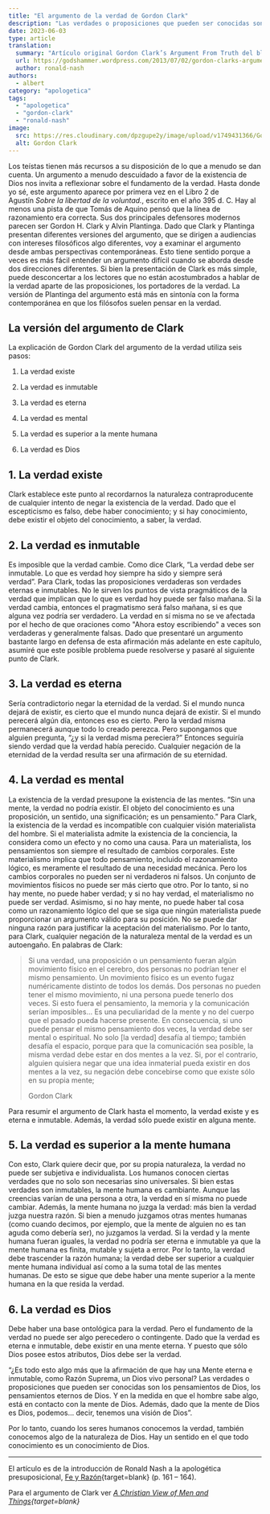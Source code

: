 ```yaml
---
title: "El argumento de la verdad de Gordon Clark"
description: "Las verdades o proposiciones que pueden ser conocidas son los pensamientos de Dios, los pensamientos eternos de Dios. Y en la medida en que el hombre sabe algo, está en contacto con la mente de Dios. Además, dado que la mente de Dios es Dios, podemos… decir, tenemos una visión de Dios"
date: 2023-06-03
type: article
translation:
  summary: "Artículo original Gordon Clark’s Argument From Truth del blog God’s Hammer"
  url: https://godshammer.wordpress.com/2013/07/02/gordon-clarks-argument-from-truth/
  author: ronald-nash
authors: 
  - albert
category: "apologetica"
tags:
  - "apologetica"
  - "gordon-clark"
  - "ronald-nash"
image:
  src: https://res.cloudinary.com/dpzgupe2y/image/upload/v1749431366/Gordon-Clark_nfxagj.jpg
  alt: Gordon Clark
---
```


Los teístas tienen más recursos a su disposición de lo que a menudo se dan cuenta. Un argumento a menudo descuidado a favor de la existencia de Dios nos invita a reflexionar sobre el fundamento de la verdad. Hasta donde yo sé, este argumento aparece por primera vez en el Libro 2 de Agustín _Sobre la libertad de la voluntad._, escrito en el año 395 d. C. Hay al menos una pista de que Tomás de Aquino pensó que la línea de razonamiento era correcta. Sus dos principales defensores modernos parecen ser Gordon H. Clark y Alvin Plantinga. Dado que Clark y Plantinga presentan diferentes versiones del argumento, que se dirigen a audiencias con intereses filosóficos algo diferentes, voy a examinar el argumento desde ambas perspectivas contemporáneas. Esto tiene sentido porque a veces es más fácil entender un argumento difícil cuando se aborda desde dos direcciones diferentes. Si bien la presentación de Clark es más simple, puede desconcertar a los lectores que no están acostumbrados a hablar de la verdad aparte de las proposiciones, los portadores de la verdad. La versión de Plantinga del argumento está más en sintonía con la forma contemporánea en que los filósofos suelen pensar en la verdad.

## La versión del argumento de Clark

La explicación de Gordon Clark del argumento de la verdad utiliza seis pasos:

1. La verdad existe

3. La verdad es inmutable

5. La verdad es eterna

7. La verdad es mental

9. La verdad es superior a la mente humana

11. La verdad es Dios

## 1. La verdad existe

Clark establece este punto al recordarnos la naturaleza contraproducente de cualquier intento de negar la existencia de la verdad. Dado que el escepticismo es falso, debe haber conocimiento; y si hay conocimiento, debe existir el objeto del conocimiento, a saber, la verdad.

## 2. La verdad es inmutable

Es imposible que la verdad cambie. Como dice Clark, “La verdad debe ser inmutable. Lo que es verdad hoy siempre ha sido y siempre será verdad”. Para Clark, todas las proposiciones verdaderas son verdades eternas e inmutables. No le sirven los puntos de vista pragmáticos de la verdad que implican que lo que es verdad hoy puede ser falso mañana. Si la verdad cambia, entonces el pragmatismo será falso mañana, si es que alguna vez podría ser verdadero. La verdad en sí misma no se ve afectada por el hecho de que oraciones como "Ahora estoy escribiendo" a veces son verdaderas y generalmente falsas. Dado que presentaré un argumento bastante largo en defensa de esta afirmación más adelante en este capítulo, asumiré que este posible problema puede resolverse y pasaré al siguiente punto de Clark.

## 3. La verdad es eterna

Sería contradictorio negar la eternidad de la verdad. Si el mundo nunca dejará de existir, es cierto que el mundo nunca dejará de existir. Si el mundo perecerá algún día, entonces eso es cierto. Pero la verdad misma permanecerá aunque todo lo creado perezca. Pero supongamos que alguien pregunta, “¿y si la verdad misma pereciera?” Entonces seguiría siendo verdad que la verdad había perecido. Cualquier negación de la eternidad de la verdad resulta ser una afirmación de su eternidad.

## 4. La verdad es mental

La existencia de la verdad presupone la existencia de las mentes. “Sin una mente, la verdad no podría existir. El objeto del conocimiento es una proposición, un sentido, una significación; es un pensamiento.” Para Clark, la existencia de la verdad es incompatible con cualquier visión materialista del hombre. Si el materialista admite la existencia de la conciencia, la considera como un efecto y no como una causa. Para un materialista, los pensamientos son siempre el resultado de cambios corporales. Este materialismo implica que todo pensamiento, incluido el razonamiento lógico, es meramente el resultado de una necesidad mecánica. Pero los cambios corporales no pueden ser ni verdaderos ni falsos. Un conjunto de movimientos físicos no puede ser más cierto que otro. Por lo tanto, si no hay mente, no puede haber verdad; y si no hay verdad, el materialismo no puede ser verdad. Asimismo, si no hay mente, no puede haber tal cosa como un razonamiento lógico del que se siga que ningún materialista puede proporcionar un argumento válido para su posición. No se puede dar ninguna razón para justificar la aceptación del materialismo. Por lo tanto, para Clark, cualquier negación de la naturaleza mental de la verdad es un autoengaño. En palabras de Clark:

> Si una verdad, una proposición o un pensamiento fueran algún movimiento físico en el cerebro, dos personas no podrían tener el mismo pensamiento. Un movimiento físico es un evento fugaz numéricamente distinto de todos los demás. Dos personas no pueden tener el mismo movimiento, ni una persona puede tenerlo dos veces. Si esto fuera el pensamiento, la memoria y la comunicación serían imposibles... Es una peculiaridad de la mente y no del cuerpo que el pasado pueda hacerse presente. En consecuencia, si uno puede pensar el mismo pensamiento dos veces, la verdad debe ser mental o espiritual. No solo \[la verdad\] desafía al tiempo; también desafía el espacio, porque para que la comunicación sea posible, la misma verdad debe estar en dos mentes a la vez. Si, por el contrario, alguien quisiera negar que una idea inmaterial pueda existir en dos mentes a la vez, su negación debe concebirse como que existe sólo en su propia mente;
>
> Gordon Clark

Para resumir el argumento de Clark hasta el momento, la verdad existe y es eterna e inmutable. Además, la verdad sólo puede existir en alguna mente.

## 5. La verdad es superior a la mente humana

Con esto, Clark quiere decir que, por su propia naturaleza, la verdad no puede ser subjetiva e individualista. Los humanos conocen ciertas verdades que no solo son necesarias sino universales. Si bien estas verdades son inmutables, la mente humana es cambiante. Aunque las creencias varían de una persona a otra, la verdad en sí misma no puede cambiar. Además, la mente humana no juzga la verdad: más bien la verdad juzga nuestra razón. Si bien a menudo juzgamos otras mentes humanas (como cuando decimos, por ejemplo, que la mente de alguien no es tan aguda como debería ser), no juzgamos la verdad. Si la verdad y la mente humana fueran iguales, la verdad no podría ser eterna e inmutable ya que la mente humana es finita, mutable y sujeta a error. Por lo tanto, la verdad debe trascender la razón humana; la verdad debe ser superior a cualquier mente humana individual así como a la suma total de las mentes humanas. De esto se sigue que debe haber una mente superior a la mente humana en la que resida la verdad.

## 6. La verdad es Dios

Debe haber una base ontológica para la verdad. Pero el fundamento de la verdad no puede ser algo perecedero o contingente. Dado que la verdad es eterna e inmutable, debe existir en una mente eterna. Y puesto que sólo Dios posee estos atributos, Dios debe ser la verdad.

“¿Es todo esto algo más que la afirmación de que hay una Mente eterna e inmutable, como Razón Suprema, un Dios vivo personal? Las verdades o proposiciones que pueden ser conocidas son los pensamientos de Dios, los pensamientos eternos de Dios. Y en la medida en que el hombre sabe algo, está en contacto con la mente de Dios. Además, dado que la mente de Dios es Dios, podemos… decir, tenemos una visión de Dios”.

Por lo tanto, cuando los seres humanos conocemos la verdad, también conocemos algo de la naturaleza de Dios. Hay un sentido en el que todo conocimiento es un conocimiento de Dios.

* * *

El artículo es de la introducción de Ronald Nash a la apologética presuposicional, [Fe y Razón](https://www.amazon.com/Faith-Reason-Ronald-H-Nash/dp/0310294010){target=blank} (p. 161 – 164).

Para el argumento de Clark ver _[A Christian View of Men and Things](https://www.trinitylectures.org/advanced_search_result.php?keywords=Christian+View+of+Men+and+Thin&x=0&y=0){target=blank}_
